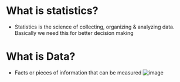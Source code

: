 # What is statistics?
- Statistics is the science of collecting, organizing & analyzing data. Basically we need this for better decision making

# What is Data?
- Facts or pieces of information that can be measured
![image](https://github.com/user-attachments/assets/8e79d8ca-ef5c-40be-b58d-9d699e2b54de)

